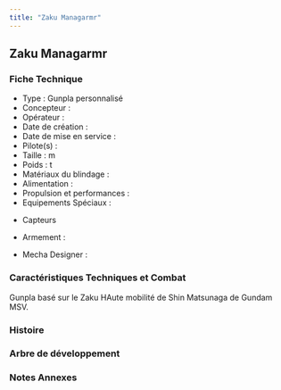 ```yaml
---
title: "Zaku Managarmr"
---
```


Zaku Managarmr
--------------





### Fiche Technique


- Type : Gunpla personnalisé   
- Concepteur :   
- Opérateur :   
- Date de création :   
- Date de mise en service :   
- Pilote(s) :   
- Taille : m   
- Poids : t   
- Matériaux du blindage :   
- Alimentation :   
- Propulsion et performances :   
- Equipements Spéciaux :


* Capteurs


- Armement :


- Mecha Designer :


### Caractéristiques Techniques et Combat


Gunpla basé sur le Zaku HAute mobilité de Shin Matsunaga de Gundam MSV.


### Histoire


### Arbre de développement


### Notes Annexes

